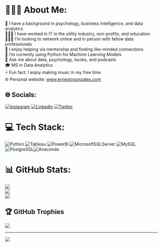# 👨🏽‍💻 About Me:
🧠 I have a background in psychology, business intelligence, and data analytics
<br> 👷🏾‍♂️ I have worked in IT in the utility industry, non-profits, and education
<br>🕵🏾‍♂️ I’m looking to network online and in person with fellow data professionals<br>🤝 I enjoy helping via mentorship and finding like-minded connections<br>🌱 I’m currently using Python for Machine Learning Models<br> 💬 Ask me about data, psychology, books, and podcasts<br>🎓 MS in Data Analytics<br>⚡ Fun fact: I enjoy making music in my free time<br>🌐 Personal website: www.ernestogonzales.com


## 🌐 Socials:
[![Instagram](https://img.shields.io/badge/Instagram-%23E4405F.svg?logo=Instagram&logoColor=white)](https://instagram.com/ernestoanalyst) [![LinkedIn](https://img.shields.io/badge/LinkedIn-%230077B5.svg?logo=linkedin&logoColor=white)](https://linkedin.com/in/eg-data) [![Twitter](https://img.shields.io/badge/Twitter-%231DA1F2.svg?logo=Twitter&logoColor=white)](https://twitter.com/@ErnestoAnalyst)

# 💻 Tech Stack:
![Python](https://img.shields.io/badge/python-3670A0?style=flat&logo=python&logoColor=ffdd54) ![Tableau](https://img.shields.io/badge/Tableau-orange) ![PowerBI](https://img.shields.io/badge/PowerBI-yellow) ![MicrosoftSQLServer](https://img.shields.io/badge/Microsoft%20SQL%20Sever-CC2927?style=flat&logo=microsoft%20sql%20server&logoColor=white) ![MySQL](https://img.shields.io/badge/mysql-%2300f.svg?style=flat&logo=mysql&logoColor=white) ![PostgreSQL](https://img.shields.io/badge/PostgreSQL-blue)![Anaconda](https://img.shields.io/badge/Anaconda-%2344A833.svg?style=flat&logo=anaconda&logoColor=white)


# 📊 GitHub Stats:
![](https://github-readme-stats.vercel.app/api?username=ernestog27&theme=dark&hide_border=true&include_all_commits=true&count_private=false)<br/>
![](https://github-readme-streak-stats.herokuapp.com/?user=ernestog27&theme=dark&hide_border=true)<br/>
![](https://github-readme-stats.vercel.app/api/top-langs/?username=ernestog27&theme=dark&hide_border=true&include_all_commits=true&count_private=false&layout=compact)

## 🏆 GitHub Trophies
![](https://github-profile-trophy.vercel.app/?username=ernestog27&theme=darkhub&no-frame=true&no-bg=false&margin-w=4)

---
[![](https://visitcount.itsvg.in/api?id=ernestog27&icon=0&color=0)](https://visitcount.itsvg.in)

<!-- Proudly created with GPRM ( https://gprm.itsvg.in ) -->
